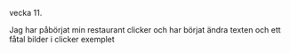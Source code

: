 vecka 11.

Jag har påbörjat min restaurant clicker och har börjat ändra texten och ett fåtal bilder i clicker exemplet